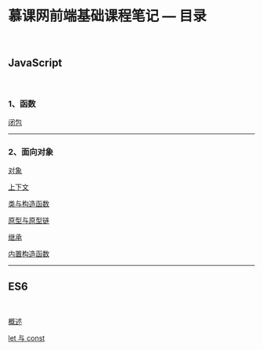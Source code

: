 # 慕课网前端基础课程笔记 — 目录

<br/>

## JavaScript

<br/>

### 1、函数

[闭包]()

---

### 2、面向对象

[对象](https://yyscyber.github.io/front-end/imooc/basic/7aaccb83-de57-45bb-9645-c3aa73ff9534)

[上下文](https://yyscyber.github.io/front-end/imooc/basic/11b568e8-7502-4710-b618-94ab4e82f955)

[类与构造函数](https://yyscyber.github.io/front-end/imooc/basic/041d76c1-aee9-46c8-a3bc-87fda146acff)

[原型与原型链](https://yyscyber.github.io/front-end/imooc/basic/500f65e0-5d77-43df-acf5-f1c66f16fbdf)

[继承](https://yyscyber.github.io/front-end/imooc/basic/f69b1a6a-7f8d-4985-a611-a68ab5ab5214)

[内置构造函数](https://yyscyber.github.io/front-end/imooc/basic/efc638e1-7f94-44bc-8fec-f8ad137745b0)

---

## ES6

<br/>

[概述](https://yyscyber.github.io/front-end/imooc/basic/793c46e1-34b7-4114-a9ad-e6ac9144e796)

[let 与 const](https://yyscyber.github.io/front-end/imooc/basic/83534efd-c9f5-45a8-abb8-36d3b74632aa)

